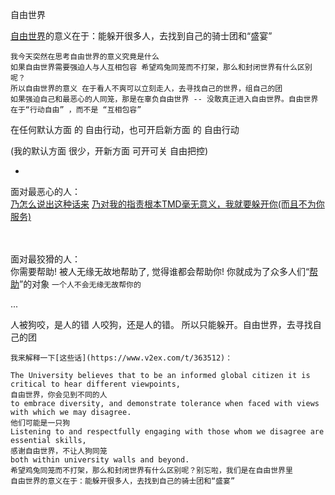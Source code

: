 
自由世界

[自由世界](https://github.com/7900ms/000nottheater_deserted_systemlibrary/blob/master/supplementary/chain-近朱者赤.md)的意义在于：能躲开很多人，去找到自己的骑士团和“盛宴”

```
我今天突然在思考自由世界的意义究竟是什么
如果自由世界需要强迫人与人互相包容 希望鸡兔同笼而不打架，那么和封闭世界有什么区别呢？
所以自由世界的意义 在于看人不爽可以立刻走人，去寻找自己的世界，组自己的团 
如果强迫自己和最恶心的人同笼，那是在辜负自由世界 -- 没敢真正进入自由世界。自由世界在于“行动自由” ，而不是 “互相包容”
```

在任何默认方面 的 自由行动，也可开启新方面 的 自由行动

(我的默认方面 很少，开新方面 可开可关 自由把控)

-

面对最恶心的人：<br>
[乃怎么说出这种话来](https://github.com/7900ms/000nottheater_deserted_systemlibrary/blob/master/supplementary/term-聊儿-怎么会说出这种话来.md) [乃对我的指责根本TMD毫无意义，我就要躲开你(而且不为你服务)](https://github.com/7900ms/000nottheater_deserted_systemlibrary/blob/master/supplementary/chain-separating-隔离导致更好的隔离.md)

<br><br>
面对最狡猾的人：<br>
你需要帮助! 
被人无缘无故地帮助了, 觉得谁都会帮助你! 你就成为了众多人们“[帮助](https://github.com/7900ms/000nottheater_deserted_systemlibrary/blob/master/supplementary/chain-call.md)”的对象
`一个人不会无缘无故帮你的`


... 

人被狗咬，是人的错
人咬狗，还是人的错。
所以只能躲开。自由世界，去寻找自己的团

>
> 
```
我来解释一下[这些话](https://www.v2ex.com/t/363512)：

The University believes that to be an informed global citizen it is critical to hear different viewpoints,
自由世界，你会见到不同的人
to embrace diversity, and demonstrate tolerance when faced with views with which we may disagree.
他们可能是一只狗
Listening to and respectfully engaging with those whom we disagree are essential skills,
感谢自由世界，不让人狗同笼
both within university walls and beyond.
希望鸡兔同笼而不打架，那么和封闭世界有什么区别呢？别忘啦，我们是在自由世界里
自由世界的意义在于：能躲开很多人，去找到自己的骑士团和“盛宴”
```
> 
>
>
